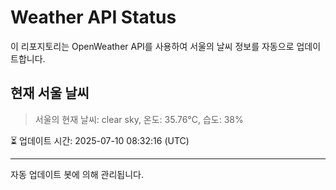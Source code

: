
# Weather API Status

이 리포지토리는 OpenWeather API를 사용하여 서울의 날씨 정보를 자동으로 업데이트합니다.

## 현재 서울 날씨
> 서울의 현재 날씨: clear sky, 온도: 35.76°C, 습도: 38%

⏳ 업데이트 시간: 2025-07-10 08:32:16 (UTC)

---
자동 업데이트 봇에 의해 관리됩니다.
